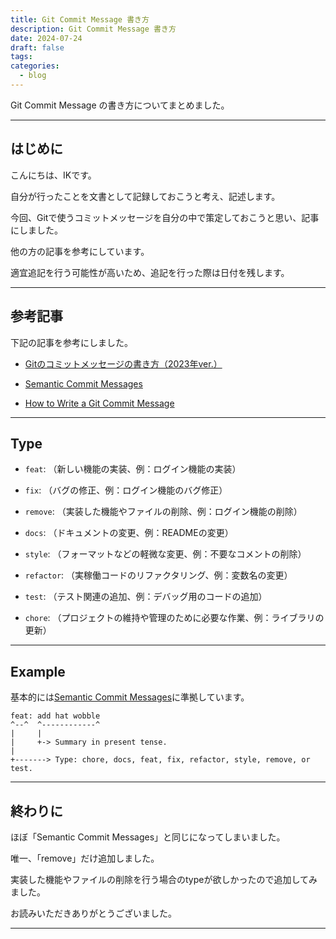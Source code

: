 ```yaml
---
title: Git Commit Message 書き方
description: Git Commit Message 書き方
date: 2024-07-24
draft: false
tags: 
categories:
  - blog
---
```


Git Commit Message の書き方についてまとめました。

---

## はじめに

こんにちは、IKです。

自分が行ったことを文書として記録しておこうと考え、記述します。

今回、Gitで使うコミットメッセージを自分の中で策定しておこうと思い、記事にしました。

他の方の記事を参考にしています。

適宜追記を行う可能性が高いため、追記を行った際は日付を残します。

---

## 参考記事

下記の記事を参考にしました。

- [Gitのコミットメッセージの書き方（2023年ver.）](https://zenn.dev/itosho/articles/git-commit-message-2023)

- [Semantic Commit Messages](https://gist.github.com/joshbuchea/6f47e86d2510bce28f8e7f42ae84c716)

- [How to Write a Git Commit Message](https://cbea.ms/git-commit/)

---

## Type

- `feat`: （新しい機能の実装、例：ログイン機能の実装）

- `fix`: （バグの修正、例：ログイン機能のバグ修正）

- `remove`: （実装した機能やファイルの削除、例：ログイン機能の削除）

- `docs`: （ドキュメントの変更、例：READMEの変更）

- `style`: （フォーマットなどの軽微な変更、例：不要なコメントの削除）

- `refactor`: （実稼働コードのリファクタリング、例：変数名の変更）

- `test`: （テスト関連の追加、例：デバッグ用のコードの追加）

- `chore`: （プロジェクトの維持や管理のために必要な作業、例：ライブラリの更新）

---

## Example

基本的には[Semantic Commit Messages](https://gist.github.com/joshbuchea/6f47e86d2510bce28f8e7f42ae84c716)に準拠しています。

```
feat: add hat wobble
^--^  ^------------^
|     |
|     +-> Summary in present tense.
|
+-------> Type: chore, docs, feat, fix, refactor, style, remove, or test.
```

---

## 終わりに

ほぼ「Semantic Commit Messages」と同じになってしまいました。

唯一、「remove」だけ追加しました。

実装した機能やファイルの削除を行う場合のtypeが欲しかったので追加してみました。

お読みいただきありがとうございました。

---